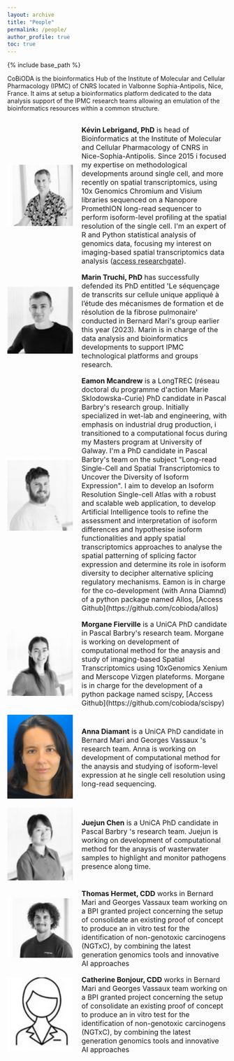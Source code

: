 ```yaml
---
layout: archive
title: "People"
permalink: /people/
author_profile: true
toc: true
---
```


{% include base_path %}

CoBiODA is the bioinformatics Hub of the Institute of Molecular and Cellular Pharmacology (IPMC) of CNRS located in Valbonne Sophia-Antipolis, Nice, France. It aims at setup a bioinformatics platform dedicated to the data analysis support of the IPMC research teams allowing an emulation of the bioinformatics resources within a common structure.


<style>

.container2 {
  width: 100%;
  display: flex;
  align-items: center;
  justify-content: center
}

img {
  max-width: 300px;
  max-height: 300px;
}

.text {
  font-size: 16px;
  padding-left: 20px;
}
</style>


<br>

<div class="container2">
  <div class="image">
  <img src="/images/lebrigand.jpg" alt="lebrigand" title="lebrigand" width="150" />
  </div>
  <div class="text">
  <b>Kévin Lebrigand, PhD</b> is head of Bioinformatics at the Institute of Molecular and Cellular Pharmacology of CNRS in Nice-Sophia-Antipolis. Since 2015 i focused my expertise on methodological developments around single cell, and more recently on spatial transcriptomics, using 10x Genomics Chromium and Visium libraries sequenced on a Nanopore PromethION long-read sequencer to perform isoform-level profiling at the spatial resolution of the single cell. I'm an expert of R and Python statistical analysis of genomics data, focusing my interest on imaging-based spatial transcriptomics data analysis (<a href="https://www.researchgate.net/profile/Kevin-Lebrigand/research">access researchgate</a>).
  </div>
</div>

<br>

<div class="container2">
  <div class="image">
  <img src="/images/truchi.jpg" alt="truchi" title="truchi" width="150" />
  </div>
  <div class="text">
  <b>Marin Truchi, PhD</b> has successfully defended its PhD entitled 'Le séquençage de transcrits sur cellule unique appliqué à l’étude des mécanismes de formation et de résolution de la fibrose pulmonaire' conducted in Bernard Mari's group earlier this year (2023). Marin is in charge of the data analysis and bioinformatics developments to support IPMC technological platforms and groups research.
  </div>
</div>

<br>

<div class="container2">
  <div class="image">
  <img src="/images/mcandrew.jpg" alt="mcandrew" title="mcandrew" width="150" />
  </div>
  <div class="text">
  <b>Eamon Mcandrew</b> is a LongTREC (réseau doctoral du programme d'action Marie Sklodowska-Curie) PhD candidate in Pascal Barbry's research group. Initially specialized in wet-lab and engineering, with emphasis on industrial drug production, i transitioned to a computational focus during my Masters program at University of Galway. I'm a PhD candidate in Pascal Barbry's team on the subject "Long-read Single-Cell and Spatial Transcriptomics to Uncover the Diversity of Isoform Expression". I aim to develop an Isoform Resolution Single-cell Atlas with a robust and scalable web application, to develop Artificial Intelligence tools to refine the assessment and interpretation of isoform differences and hypothesise isoform functionalities and apply spatial transcriptomics approaches to analyse the spatial patterning of splicing factor expression and determine its role in isoform diversity to decipher alternative splicing regulatory mechanisms. Eamon is in charge for the co-development (with Anna Diamnd) of a python package named Allos, [Access Github](https://github.com/cobioda/allos)
  </div>
</div>

<br>

<div class="container2">
  <div class="image">
  <img src="/images/fierville.jpg" alt="fierville" title="fierville" width="150" />
  </div>
  <div class="text">
  <b>Morgane Fierville</b> is a UniCA PhD candidate in Pascal Barbry's research team. Morgane is working on development of computational method for the anaysis and study of imaging-based Spatial Transcriptomics using 10xGenomics Xenium and Merscope Vizgen plateforms. Morgane is in charge for the development of a python package named scispy, [Access Github](https://github.com/cobioda/scispy)
  </div>
</div>

<br>

<div class="container2">
  <div class="image">
  <img src="/images/diamant.jpg" alt="diamant" title="diamant" width="150" />
  </div>
  <div class="text">
  <b>Anna Diamant</b> is a UniCA PhD candidate in Bernard Mari and Georges Vassaux 's research team. Anna is working on development of computational method for the anaysis and studying of isoform-level expression at he single cell resolution using long-read sequencing.
  </div>
</div>

<br>

<div class="container2">
  <div class="image">
  <img src="/images/chen.jpg" alt="chen" title="chen" width="150" />
  </div>
  <div class="text">
  <b>Juejun Chen</b> is a UniCA PhD candidate in Pascal Barbry 's research team. Juejun is working on development of computational method for the anaysis of wasterwater samples to highlight and monitor pathogens presence along time.
  </div>
</div>

<br>

<div class="container2">
  <div class="image">
  <img src="/images/hermet.jpg" alt="hermet" title="hermet" width="150" />
  </div>
  <div class="text">
  <b>Thomas Hermet, CDD</b> works in Bernard Mari and Georges Vassaux team working on a BPI granted project concerning the setup of consolidate an existing proof of concept to produce an in vitro test for the identification of non-genotoxic carcinogens (NGTxC), by combining the latest generation genomics tools and innovative AI approaches
  </div>
</div>

<br>

<div class="container2">
  <div class="image">
  <img src="/images/anonyme.jpg" alt="bonjour" title="bonjour" width="150" />
  </div>
  <div class="text">
  <b>Catherine Bonjour, CDD</b> works in Bernard Mari and Georges Vassaux team working on a BPI granted project concerning the setup of consolidate an existing proof of concept to produce an in vitro test for the identification of non-genotoxic carcinogens (NGTxC), by combining the latest generation genomics tools and innovative AI approaches
  </div>
</div>
